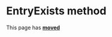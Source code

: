 # EntryExists method #

This page has [**moved**](https://lib-docs.delphidabbler.com/ResFile/1/API/TPJResourceFile-EntryExists)